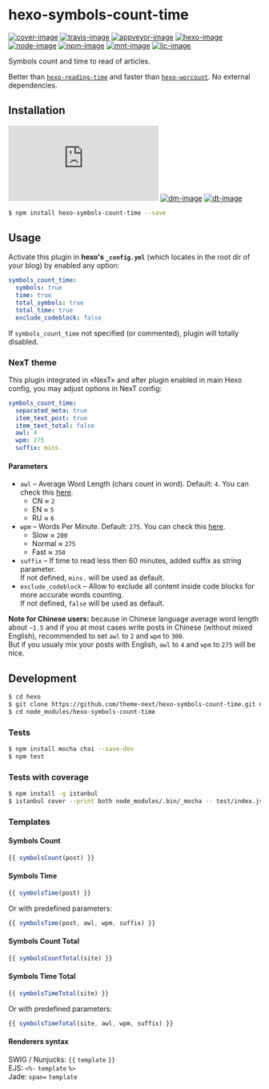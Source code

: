 [cover-image]: https://img.shields.io/coveralls/theme-next/hexo-symbols-count-time/master?style=flat-square
[travis-image]: https://img.shields.io/travis/theme-next/hexo-symbols-count-time/master?style=flat-square
[appveyor-image]: https://img.shields.io/appveyor/ci/ivan-nginx/hexo-symbols-count-time/master?style=flat-square

[hexo-image]: https://img.shields.io/badge/hexo-%3E%3D%203.0-blue?style=flat-square
[node-image]: https://img.shields.io/node/v/hexo-symbols-count-time?style=flat-square
[doc-image]: https://img.shields.io/readthedocs/hexo-symbols-count-time
[rel-image]: https://img.shields.io/github/release/theme-next/hexo-symbols-count-time?style=flat-square
[size-image]: https://img.shields.io/github/size/theme-next/hexo-symbols-count-time/lib/helper.js?style=flat-square

[mnt-image]: https://img.shields.io/maintenance/yes/2019?style=flat-square
[npm-image]: https://img.shields.io/npm/v/hexo-symbols-count-time?style=flat-square
[dm-image]: https://img.shields.io/npm/dm/hexo-symbols-count-time?style=flat-square
[dt-image]: https://img.shields.io/npm/dt/hexo-symbols-count-time?style=flat-square
[lic-image]: https://img.shields.io/npm/l/hexo-symbols-count-time?style=flat-square

[cover-url]: https://coveralls.io/github/theme-next/hexo-symbols-count-time?branch=master "Coverage of Tests"
[travis-url]: https://travis-ci.org/theme-next/hexo-symbols-count-time?branch=master "Travis CI [Linux]"
[appveyor-url]: https://ci.appveyor.com/project/ivan-nginx/hexo-symbols-count-time/branch/master "AppVeyor [Windows]"
[hexo-url]: https://hexo.io
[node-url]: https://nodejs.org/en/download/releases
[doc-url]: http://hexo-symbols-count-time.readthedocs.io/en/latest/?badge=latest
[npm-url]: https://www.npmjs.com/package/hexo-symbols-count-time

# hexo-symbols-count-time
[![cover-image]][cover-url]
[![travis-image]][travis-url]
[![appveyor-image]][appveyor-url]
[![hexo-image]][hexo-url]
[![node-image]][node-url]
[![npm-image]][npm-url]
[![mnt-image]](../../commits/master)
[![lic-image]](LICENSE)

Symbols count and time to read of articles.

Better than [`hexo-reading-time`](https://github.com/ierhyna/hexo-reading-time) and faster than [`hexo-worcount`](https://github.com/willin/hexo-wordcount). No external dependencies.

## Installation

[![size-image]](../../blob/master/lib/helper.js) <!--[![rel-image]](../../releases)-->
[![dm-image]][npm-url]
[![dt-image]][npm-url]

```bash
$ npm install hexo-symbols-count-time --save
```

## Usage

Activate this plugin in **hexo's `_config.yml`** (which locates in the root dir of your blog) by enabled any option:

```yml
symbols_count_time:
  symbols: true
  time: true
  total_symbols: true
  total_time: true
  exclude_codeblock: false
```

If `symbols_count_time` not specified (or commented), plugin will totally disabled.

### NexT theme

This plugin integrated in «NexT» and after plugin enabled in main Hexo config, you may adjust options in NexT config:

```yml
symbols_count_time:
  separated_meta: true
  item_text_post: true
  item_text_total: false
  awl: 4
  wpm: 275
  suffix: mins.
```

#### Parameters

* `awl` – Average Word Length (chars count in word). Default: `4`. You can check this [here](https://charactercounttool.com).
  * CN &asymp; `2`
  * EN &asymp; `5`
  * RU &asymp; `6`
* `wpm` – Words Per Minute. Default: `275`. You can check this [here](https://wordcounter.net).
  * Slow &asymp; `200`
  * Normal &asymp; `275`
  * Fast &asymp; `350`
* `suffix` – If time to read less then 60 minutes, added suffix as string parameter.\
  If not defined, `mins.` will be used as default.
* `exclude_codeblock` – Allow to exclude all content inside code blocks for more accurate words counting.\
  If not defined, `false` will be used as default.

**Note for Chinese users:** because in Chinese language average word length about `~1.5` and if you at most cases write posts in Chinese (without mixed English), recommended to set `awl` to `2` and `wpm` to `300`.\
But if you usualy mix your posts with English, `awl` to `4` and `wpm` to `275` will be nice.

## Development

```bash
$ cd hexo
$ git clone https://github.com/theme-next/hexo-symbols-count-time.git node_modules/hexo-symbols-count-time
$ cd node_modules/hexo-symbols-count-time
```

### Tests

```bash
$ npm install mocha chai --save-dev
$ npm test
```

### Tests with coverage

```bash
$ npm install -g istanbul
$ istanbul cover --print both node_modules/.bin/_mocha -- test/index.js
```

### Templates

#### Symbols Count

```js
{{ symbolsCount(post) }}
```

#### Symbols Time

```js
{{ symbolsTime(post) }}
```

Or with predefined parameters:

```js
{{ symbolsTime(post, awl, wpm, suffix) }}
```

#### Symbols Count Total

```js
{{ symbolsCountTotal(site) }}
```

#### Symbols Time Total

```js
{{ symbolsTimeTotal(site) }}
```

Or with predefined parameters:

```js
{{ symbolsTimeTotal(site, awl, wpm, suffix) }}
```

#### Renderers syntax

SWIG / Nunjucks: `{{` `template` `}}`\
EJS: `<%-` `template` `%>`\
Jade: `span=` `template`
